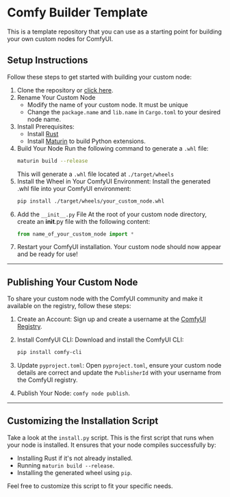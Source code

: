 # Comfy Builder Template

This is a template repository that you can use as a starting point for building your own custom nodes for ComfyUI.

## Setup Instructions

Follow these steps to get started with building your custom node:

1. Clone the repository or [click here](https://github.com/new?template_name=comfy-builder-template&template_owner=milewski).
2. Rename Your Custom Node
   - Modify the name of your custom node. It must be unique
   - Change the `package.name` and `lib.name` in `Cargo.toml` to your desired node name.
3. Install Prerequisites:
   - Install [Rust](https://rust-lang.org/tools/install/)
   - Install [Maturin](https://www.maturin.rs/installation.html) to build Python extensions.
4. Build Your Node
   Run the following command to generate a `.whl` file:
   ```bash
   maturin build --release
   ```
   This will generate a `.whl` file located at `./target/wheels`
5. Install the Wheel in Your ComfyUI Environment:
   Install the generated .whl file into your ComfyUI environment:
   ```bash
   pip install ./target/wheels/your_custom_node.whl
   ```
6. Add the `__init__.py` File
   At the root of your custom node directory, create an __init__.py file with the following content:
   ```python
   from name_of_your_custom_node import *
   ```
7. Restart your ComfyUI installation. Your custom node should now appear and be ready for use!

---

## Publishing Your Custom Node

To share your custom node with the ComfyUI community and make it available on the registry, follow these steps:

1. Create an Account:
   Sign up and create a username at the [ComfyUI Registry](https://registry.comfy.org/).
2. Install ComfyUI CLI:
   Download and install the ComfyUI CLI:
   ```bash
   pip install comfy-cli
   ```
3. Update `pyproject.toml`:
Open `pyproject.toml`, ensure your custom node details are correct and update the `PublisherId` with your username from the ComfyUI registry.

4. Publish Your Node: `comfy node publish`.

--- 

## Customizing the Installation Script

Take a look at the `install.py` script. This is the first script that runs when your node is installed. 
It ensures that your node compiles successfully by:

- Installing Rust if it's not already installed.
- Running `maturin build --release`.
- Installing the generated wheel using `pip`.

Feel free to customize this script to fit your specific needs.